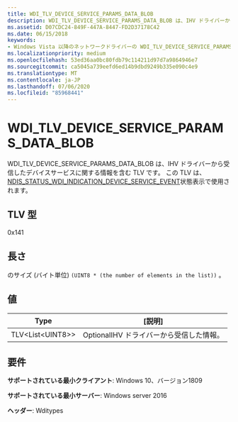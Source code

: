 ```yaml
---
title: WDI_TLV_DEVICE_SERVICE_PARAMS_DATA_BLOB
description: WDI_TLV_DEVICE_SERVICE_PARAMS_DATA_BLOB は、IHV ドライバーから受信したデバイスサービスに関する情報を含む TLV です。
ms.assetid: D07CDC24-849F-447A-8447-FD2D37178C42
ms.date: 06/15/2018
keywords:
- Windows Vista 以降のネットワークドライバーの WDI_TLV_DEVICE_SERVICE_PARAMS_DATA_BLOB
ms.localizationpriority: medium
ms.openlocfilehash: 53ed36aa0bc80fdb79c114211d97d7a9864946e7
ms.sourcegitcommit: ca5045a739eefd6ed14b9dbd9249b335e090c4e9
ms.translationtype: MT
ms.contentlocale: ja-JP
ms.lasthandoff: 07/06/2020
ms.locfileid: "85968441"
---
```

# <a name="wdi_tlv_device_service_params_data_blob"></a>WDI_TLV_DEVICE_SERVICE_PARAMS_DATA_BLOB

WDI_TLV_DEVICE_SERVICE_PARAMS_DATA_BLOB は、IHV ドライバーから受信したデバイスサービスに関する情報を含む TLV です。 この TLV は、 [NDIS_STATUS_WDI_INDICATION_DEVICE_SERVICE_EVENT](ndis-status-wdi-indication-device-service-event.md)状態表示で使用されます。

## <a name="tlv-type"></a>TLV 型

0x141

## <a name="length"></a>長さ

のサイズ (バイト単位) `(UINT8 * (the number of elements in the list))` 。

## <a name="values"></a>値

| Type | [説明] |
| --- | --- |
| TLV\<List\<UINT8\>\> | OptionalIHV ドライバーから受信した情報。 |

## <a name="requirements"></a>要件

**サポートされている最小クライアント**: Windows 10、バージョン1809

**サポートされている最小サーバー**: Windows server 2016

**ヘッダー**: Wditypes

